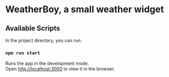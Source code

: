 # WeatherBoy, a small weather widget

## Available Scripts
In the project directory, you can run:
### `npm run start`

Runs the app in the development mode.<br>
Open [http://localhost:3000](http://localhost:3000) to view it in the browser.
